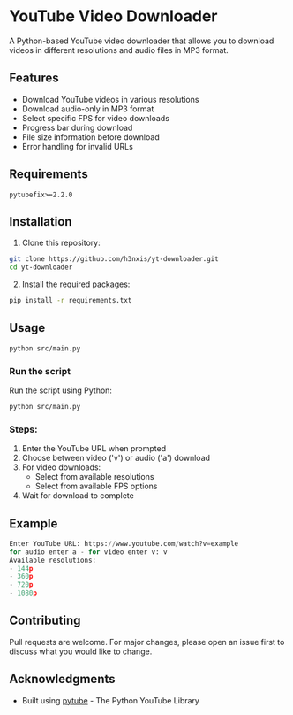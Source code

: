# YouTube Video Downloader

A Python-based YouTube video downloader that allows you to download videos in different resolutions and audio files in MP3 format.

## Features

- Download YouTube videos in various resolutions
- Download audio-only in MP3 format
- Select specific FPS for video downloads
- Progress bar during download
- File size information before download
- Error handling for invalid URLs

## Requirements

```text
pytubefix>=2.2.0
```

## Installation

1. Clone this repository:
```sh
git clone https://github.com/h3nxis/yt-downloader.git
cd yt-downloader
```

2. Install the required packages:
```sh
pip install -r requirements.txt
```

## Usage
```sh
python src/main.py
```
### Run the script
Run the script using Python:

```sh
python src/main.py
```

### Steps:
1. Enter the YouTube URL when prompted
2. Choose between video ('v') or audio ('a') download
3. For video downloads:
   - Select from available resolutions
   - Select from available FPS options
4. Wait for download to complete

## Example

```python
Enter YouTube URL: https://www.youtube.com/watch?v=example
for audio enter a - for video enter v: v
Available resolutions:
- 144p
- 360p
- 720p
- 1080p
```



## Contributing

Pull requests are welcome. For major changes, please open an issue first to discuss what you would like to change.

## Acknowledgments

- Built using [pytube](https://github.com/pytube/pytube) - The Python YouTube Library
